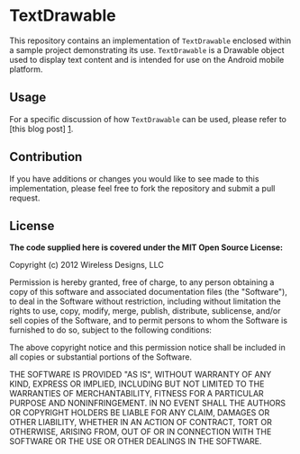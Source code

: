 # TextDrawable #

This repository contains an implementation of `TextDrawable` enclosed within a sample project demonstrating its use.  `TextDrawable` is a Drawable object used to display text content and is intended for use on the Android mobile platform.

## Usage ##

For a specific discussion of how `TextDrawable` can be used, please refer to [this blog post] [1].

## Contribution ##

If you have additions or changes you would like to see made to this implementation, please feel free to fork the repository and submit a pull request.

## License ##

**The code supplied here is covered under the MIT Open Source License:**

Copyright (c) 2012 Wireless Designs, LLC

Permission is hereby granted, free of charge, to any person obtaining
a copy of this software and associated documentation files (the
"Software"), to deal in the Software without restriction, including
without limitation the rights to use, copy, modify, merge, publish,
distribute, sublicense, and/or sell copies of the Software, and to
permit persons to whom the Software is furnished to do so, subject to
the following conditions:

The above copyright notice and this permission notice shall be
included in all copies or substantial portions of the Software.

THE SOFTWARE IS PROVIDED "AS IS", WITHOUT WARRANTY OF ANY KIND,
EXPRESS OR IMPLIED, INCLUDING BUT NOT LIMITED TO THE WARRANTIES OF
MERCHANTABILITY, FITNESS FOR A PARTICULAR PURPOSE AND
NONINFRINGEMENT. IN NO EVENT SHALL THE AUTHORS OR COPYRIGHT HOLDERS BE
LIABLE FOR ANY CLAIM, DAMAGES OR OTHER LIABILITY, WHETHER IN AN ACTION
OF CONTRACT, TORT OR OTHERWISE, ARISING FROM, OUT OF OR IN CONNECTION
WITH THE SOFTWARE OR THE USE OR OTHER DEALINGS IN THE SOFTWARE.


[1]: http://wiresareobsolete.com/wordpress/2012/12/textdrawable-draw-some-text/
